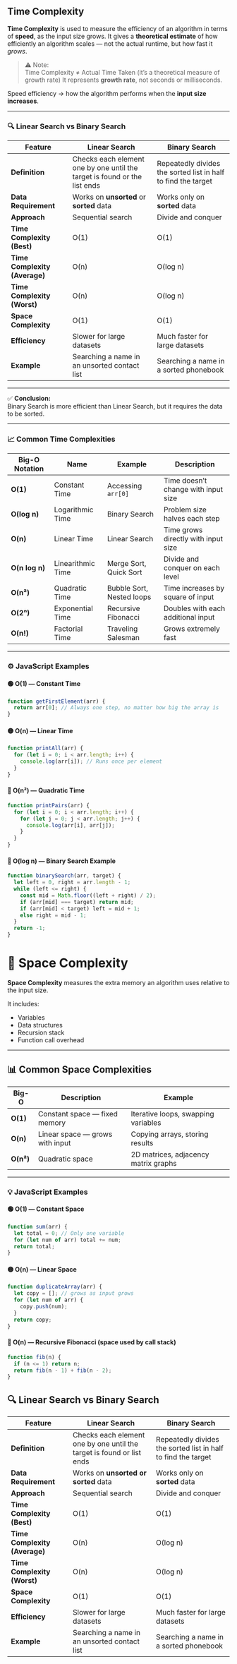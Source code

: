 ## Time Complexity

**Time Complexity** is used to measure the efficiency of an algorithm in terms of **speed**, as the input size grows.
It gives a **theoretical estimate** of how efficiently an algorithm scales — not the actual runtime, but how fast it *grows*.
> ⚠️ Note:  
> Time Complexity ≠ Actual Time Taken (it’s a theoretical measure of growth rate)
> It represents **growth rate**, not seconds or milliseconds.

Speed efficiency → how the algorithm performs when the **input size increases**.


---

### 🔍 Linear Search vs Binary Search

| Feature | Linear Search | Binary Search |
|----------|----------------|----------------|
| **Definition** | Checks each element one by one until the target is found or the list ends | Repeatedly divides the sorted list in half to find the target |
| **Data Requirement** | Works on **unsorted** or **sorted** data | Works only on **sorted** data |
| **Approach** | Sequential search | Divide and conquer |
| **Time Complexity (Best)** | O(1) | O(1) |
| **Time Complexity (Average)** | O(n) | O(log n) |
| **Time Complexity (Worst)** | O(n) | O(log n) |
| **Space Complexity** | O(1) | O(1) |
| **Efficiency** | Slower for large datasets | Much faster for large datasets |
| **Example** | Searching a name in an unsorted contact list | Searching a name in a sorted phonebook |

---

✅ **Conclusion:**  
Binary Search is more efficient than Linear Search, but it requires the data to be sorted.

---

### 📈 Common Time Complexities

| Big-O Notation | Name | Example | Description |
|----------------|------|----------|--------------|
| **O(1)** | Constant Time | Accessing `arr[0]` | Time doesn’t change with input size |
| **O(log n)** | Logarithmic Time | Binary Search | Problem size halves each step |
| **O(n)** | Linear Time | Linear Search | Time grows directly with input size |
| **O(n log n)** | Linearithmic Time | Merge Sort, Quick Sort | Divide and conquer on each level |
| **O(n²)** | Quadratic Time | Bubble Sort, Nested loops | Time increases by square of input |
| **O(2ⁿ)** | Exponential Time | Recursive Fibonacci | Doubles with each additional input |
| **O(n!)** | Factorial Time | Traveling Salesman | Grows extremely fast |

---
### ⚙️ JavaScript Examples

#### 🟢 O(1) — Constant Time
```js
function getFirstElement(arr) {
  return arr[0]; // Always one step, no matter how big the array is
}
```

#### 🟡 O(n) — Linear Time
```js
function printAll(arr) {
  for (let i = 0; i < arr.length; i++) {
    console.log(arr[i]); // Runs once per element
  }
}
```
#### 🔵 O(n²) — Quadratic Time
```js
function printPairs(arr) {
  for (let i = 0; i < arr.length; i++) {
    for (let j = 0; j < arr.length; j++) {
      console.log(arr[i], arr[j]);
    }
  }
}
```
#### 🔴 O(log n) — Binary Search Example
```js
function binarySearch(arr, target) {
  let left = 0, right = arr.length - 1;
  while (left <= right) {
    const mid = Math.floor((left + right) / 2);
    if (arr[mid] === target) return mid;
    if (arr[mid] < target) left = mid + 1;
    else right = mid - 1;
  }
  return -1;
}
```

# 💾 Space Complexity

**Space Complexity** measures the extra memory an algorithm uses relative to the input size.

It includes:
- Variables
- Data structures
- Recursion stack
- Function call overhead

---

## 📊 Common Space Complexities

| Big-O     | Description                     | Example                              |
| --------- | ------------------------------- | ------------------------------------ |
| **O(1)**  | Constant space — fixed memory   | Iterative loops, swapping variables  |
| **O(n)**  | Linear space — grows with input | Copying arrays, storing results      |
| **O(n²)** | Quadratic space                 | 2D matrices, adjacency matrix graphs |

---
### 💡 JavaScript Examples
#### 🟢 O(1) — Constant Space
```js
function sum(arr) {
  let total = 0; // Only one variable
  for (let num of arr) total += num;
  return total;
}
```
#### 🟡 O(n) — Linear Space
```js
function duplicateArray(arr) {
  let copy = []; // grows as input grows
  for (let num of arr) {
    copy.push(num);
  }
  return copy;
}
```
#### 🔵 O(n) — Recursive Fibonacci (space used by call stack)
```js
function fib(n) {
  if (n <= 1) return n;
  return fib(n - 1) + fib(n - 2);
}
```

## 🔍 Linear Search vs Binary Search

| Feature                       | Linear Search                                                         | Binary Search                                                 |
| ----------------------------- | --------------------------------------------------------------------- | ------------------------------------------------------------- |
| **Definition**                | Checks each element one by one until the target is found or list ends | Repeatedly divides the sorted list in half to find the target |
| **Data Requirement**          | Works on **unsorted or sorted** data                                  | Works only on **sorted** data                                 |
| **Approach**                  | Sequential search                                                     | Divide and conquer                                            |
| **Time Complexity (Best)**    | O(1)                                                                  | O(1)                                                          |
| **Time Complexity (Average)** | O(n)                                                                  | O(log n)                                                      |
| **Time Complexity (Worst)**   | O(n)                                                                  | O(log n)                                                      |
| **Space Complexity**          | O(1)                                                                  | O(1)                                                          |
| **Efficiency**                | Slower for large datasets                                             | Much faster for large datasets                                |
| **Example**                   | Searching a name in an unsorted contact list                          | Searching a name in a sorted phonebook                        |


